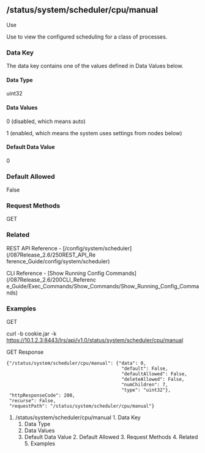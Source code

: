 ## /status/system/scheduler/cpu/manual

Use

Use to view the configured scheduling for a class of processes.

### Data Key

The data key contains one of the values defined in Data Values below.

#### Data Type

uint32

#### Data Values

0 (disabled, which means auto)

1 (enabled, which means the system uses settings from nodes below)

#### Default Data Value

0

### Default Allowed

False

### Request Methods

GET

### Related

REST API Reference - [/config/system/scheduler](/087Release_2.6/250REST_API_Re
ference_Guide/config/system/scheduler)

CLI Reference - [Show Running Config Commands](/087Release_2.6/200CLI_Referenc
e_Guide/Exec_Commands/Show_Commands/Show_Running_Config_Commands)

### Examples

GET

curl -b cookie.jar -k
https://10.1.2.3:8443/lrs/api/v1.0/status/system/scheduler/cpu/manual

GET Response

    
    
    {"/status/system/scheduler/cpu/manual": {"data": 0,
                                              "default": False,
                                              "defaultAllowed": False,
                                              "deleteAllowed": False,
                                              "numChildren": 7,
                                              "type": "uint32"},
     "httpResponseCode": 200,
     "recurse": False,
     "requestPath": "/status/system/scheduler/cpu/manual"}
    

  1. /status/system/scheduler/cpu/manual
    1. Data Key
      1. Data Type
      2. Data Values
      3. Default Data Value
    2. Default Allowed
    3. Request Methods
    4. Related
    5. Examples

